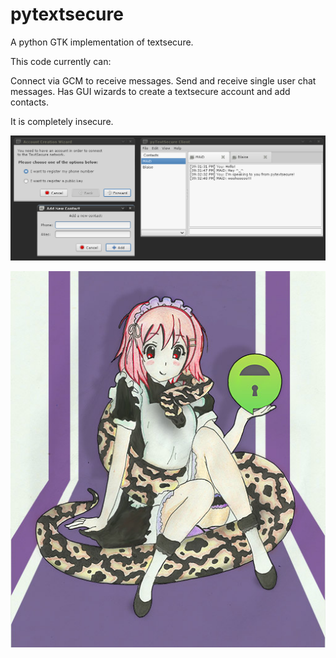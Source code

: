 pytextsecure
============

A python GTK implementation of textsecure.

This code currently can:

Connect via GCM to receive messages.
Send and receive single user chat messages.
Has GUI wizards to create a textsecure account and add contacts.

It is completely insecure.

![Screenshot Image](https://raw.githubusercontent.com/TerrorM/pytextsecure/master/docs/pytextsecure-screenshot.png)

![Mascot Image](https://raw.githubusercontent.com/TerrorM/pytextsecure/master/docs/mascot.jpg)
